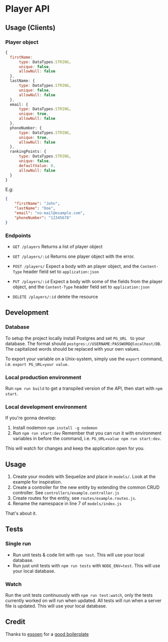 # Player API


## Usage (Clients)

### Player object
```js
{
  firstName:
      type: DataTypes.STRING,
      unique: false,
      allowNull: false
  },
  lastName: {
      type: DataTypes.STRING,
      unique: false,
      allowNull: false
  },
  email: {
      type: DataTypes.STRING,
      unique: true,
      allowNull: false
  },
  phoneNumber: {
      type: DataTypes.STRING,
      unique: true,
      allowNull: false
  },
  rankingPoints: {
      type: DataTypes.STRING,
      unique: false,
      defaultValue: 0,
      allowNull: false
  }
}
```
E.g:
```json
{
	"firstName": "John",
	"lastName": "Doe",
	"email": "no-mail@example.com",
	"phoneNumber": "12345678"
}
```

### Endpoints

* `GET /players`
 Returns a list of player object

* `GET /players/:id`
Returns one player object with the error.

* `POST /players/`
Expect a body with an player object, and the `Content-Type` header field set to `application:json`

* `PUT /players/:id`
Expect a body with some of the fields from the player object, and the `Content-Type` header field set to `application:json`

* `DELETE /players/:id`
delete the resource

## Development
### Database
To setup the project locally install Postgres and set `PG_URL ` to your database. The format should `postgres://USERNAME:PASSWORD@localhost/DB`. The capitalized words should be replaced with your own values.

To export your variable on a Unix-system, simply use the `export` command, i.e. `export PG_URL=your value`.

### Local production environment
Run `npm run build` to get a transpiled version of the API, then start with `npm start`.

### Local development environment
If you're gonna develop:

1. Install nodemon `npm install -g nodemon`
2. Run  `npm run start:dev` Remember that you can run it with environment variables in before the command, i.e. `PG_URL=value npm run start:dev`.

This will watch for changes and keep the application open for you.

## Usage

1. Create your models with Sequelize and place in `models/`. Look at the example for inspiration.
2. Create a controller for the new entity by extending the common CRUD controller. See `controllers/example.controller.js`
3. Create routes for the entity, see `routes/example.routes.js`.
4. Rename the namespace in line 7 of `models/index.js`

That's about it.

## Tests

### Single run

* Run unit tests & code lint with `npm test`. This will use your local database.
* Run just unit tests with `npm run tests` with `NODE_ENV=test`. This will use your local database.

### Watch

Run the unit tests continuously with `npm run test:watch`, only the tests currently worked on will run when updated.
All tests will run when a server file is updated. This will use your local database.

## Credit
Thanks to [essoen](https://github.com/essoen) for a [good boilerplate](https://github.com/essoen/express-api-boilerplate)
